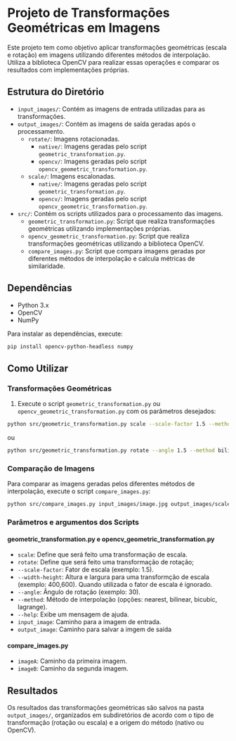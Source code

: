 # Projeto de Transformações Geométricas em Imagens

Este projeto tem como objetivo aplicar transformações geométricas (escala e rotação) em imagens utilizando diferentes métodos de interpolação. Utiliza a biblioteca OpenCV para realizar essas operações e comparar os resultados com implementações próprias.

## Estrutura do Diretório

- `input_images/`: Contém as imagens de entrada utilizadas para as transformações.
- `output_images/`: Contém as imagens de saída geradas após o processamento.
  - `rotate/`: Imagens rotacionadas.
    - `native/`: Imagens geradas pelo script `geometric_transformation.py`.
    - `opencv/`: Imagens geradas pelo script `opencv_geometric_transformation.py`.
  - `scale/`: Imagens escalonadas.
    - `native/`: Imagens geradas pelo script `geometric_transformation.py`.
    - `opencv/`: Imagens geradas pelo script `opencv_geometric_transformation.py`.
- `src/`: Contém os scripts utilizados para o processamento das imagens.
  - `geometric_transformation.py`: Script que realiza transformações geométricas utilizando implementações próprias.
  - `opencv_geometric_transformation.py`: Script que realiza transformações geométricas utilizando a biblioteca OpenCV.
  - `compare_images.py`: Script que compara imagens geradas por diferentes métodos de interpolação e calcula métricas de similaridade.

## Dependências

- Python 3.x
- OpenCV
- NumPy

Para instalar as dependências, execute:
```bash
pip install opencv-python-headless numpy
```

## Como Utilizar

### Transformações Geométricas

1. Execute o script `geometric_transformation.py` ou `opencv_geometric_transformation.py` com os parâmetros desejados:

```bash
python src/geometric_transformation.py scale --scale-factor 1.5 --method bilinear input_images/image.jpg output_images/scale/native/image_scaled.jpg
```

ou

```bash
python src/geometric_transformation.py rotate --angle 1.5 --method bilinear input_images/image.jpg output_images/rotate/native/image_scaled.jpg
```

### Comparação de Imagens

Para comparar as imagens geradas pelos diferentes métodos de interpolação, execute o script `compare_images.py`:

```bash
python src/compare_images.py input_images/image.jpg output_images/scale/native/image_scaled.jpg
```

### Parâmetros e argumentos dos Scripts

#### geometric_transformation.py e opencv_geometric_transformation.py

- `scale`: Define que será feito uma transformação de escala.
- `rotate`: Define que será feito uma transformação de rotação;
- `--scale-factor`: Fator de escala (exemplo: 1.5).
- `--width-height`: Altura e largura para uma transformção de escala (exemplo: 400,600). Quando utilizada o fator de escala é ignorado.
- `--angle`: Ângulo de rotação (exemplo: 30).
- `--method`: Método de interpolação (opções: nearest, bilinear, bicubic, lagrange).
- `--help`: Exibe um mensagem de ajuda.
- `input_image`: Caminho para a imagem de entrada.
- `output_image`: Caminho para salvar a imgem de saída
#### compare_images.py

- `imageA`: Caminho da primeira imagem.
- `imageB`: Caminho da segunda imagem.

## Resultados

Os resultados das transformações geométricas são salvos na pasta `output_images/`, organizados em subdiretórios de acordo com o tipo de transformação (rotação ou escala) e a origem do método (nativo ou OpenCV).